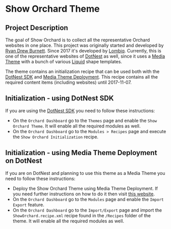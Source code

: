 # Show Orchard Theme



## Project Description

The goal of Show Orchard is to collect all the representative Orchard websites in one place. This project was originally started and developed by [Ryan Drew Burnett](https://github.com/ryandrewburnett). Since 2017 it's developed by [Lombiq](https://lombiq.com). Currently, this is one of the representative websites of [DotNest](https://dotnest.com) as well, since it uses a [Media Theme](https://dotnest.com/knowledge-base/topics/theming/writing-a-dotnest-theme-from-scratch) with a bunch of various [Liquid](https://dotnest.com/blog/better-theming-for-your-dotnest-site-with-improved-liquid-templates) shape templates.

The theme contains an initialization recipe that can be used both with the [DotNest SDK](https://github.com/Lombiq/DotNest-SDK) and [Media Theme Deployment](https://dotnest.com/knowledge-base/topics/theming/writing-a-dotnest-theme-from-scratch). This recipe contains all the required content items (including websites) until 2017-11-07.


## Initialization - using DotNest SDK

If you are using the [DotNest SDK](https://github.com/Lombiq/DotNest-SDK) you need to follow these instructions:

* On the `Orchard Dashboard` go to the `Themes` page and enable the `Show Orchard Theme`. It will enable all the required modules as well.
* On the `Orchard Dashboard` go to the `Modules > Recipes` page and execute the `Show Orchard Initialization` recipe.


## Initialization - using Media Theme Deployment on DotNest

If you are on DotNest and planning to use this theme as a Media Theme you need to follow these instructions:

* Deploy the Show Orchard Theme using Media Theme Deployment. If you need further instructions on how to do it then visit [this website](https://dotnest.com/knowledge-base/topics/theming/writing-a-dotnest-theme-from-scratch).
* On the `Orchard Dashboard` go to the `Modules` page and enable the `Import Export` feature.
* On the `Orchard Dashboard` go to the `Import/Export` page and import the `ShowOrchard.recipe.xml` recipe found in the `/Recipes` folder of the theme. It will enable all the required modules as well.
